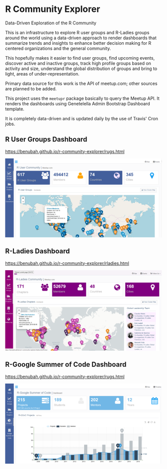 # R Community Explorer
Data-Driven Exploration of the R Community

This is an infrastructure to explore R user groups and R-Ladies groups around the world using a data-driven approach to render dashboards that summarize trends and insights to enhance better decision making for R centered organizations and the general community. 

This hopefully makes it easier to find user groups, find upcoming events, discover active and inactive groups, track high profile groups based on activity and size, understand the global distribution of groups and bring to light, areas of under-representation.

Primary data source for this work is the API of meetup.com; other sources are planned to be added. 

This project uses the `meetupr` package basically to query the Meetup API. It renders the dashboards using Genetelella Admin Bootstrap Dashboard template.

It is completely data-driven and is updated daily by the use of Travis' Cron jobs.

## R User Groups Dashboard

https://benubah.github.io/r-community-explorer/rugs.html

![image](rugs_home.png)


## R-Ladies Dashboard

https://benubah.github.io/r-community-explorer/rladies.html

![image](rladies.png)


## R-Google Summer of Code Dashboard

https://benubah.github.io/r-community-explorer/rugs.html

![image](gsoc1.png)
